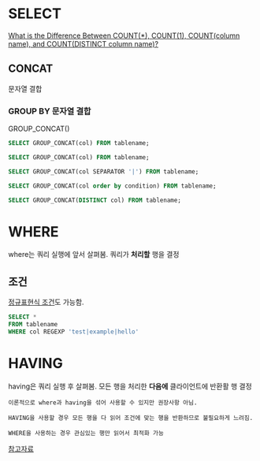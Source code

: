 # SELECT

[What is the Difference Between COUNT(\*), COUNT(1), COUNT(column name), and COUNT(DISTINCT column name)?](https://learnsql.com/blog/difference-between-count-distinct/)

## CONCAT

문자열 결합

### GROUP BY 문자열 결합

GROUP_CONCAT()

```SQL
SELECT GROUP_CONCAT(col) FROM tablename;
```

```SQL
SELECT GROUP_CONCAT(col) FROM tablename;
```

```SQL
SELECT GROUP_CONCAT(col SEPARATOR '|') FROM tablename;
```

```SQL
SELECT GROUP_CONCAT(col order by condition) FROM tablename;
```

```SQL
SELECT GROUP_CONCAT(DISTINCT col) FROM tablename;
```

# WHERE

where는 쿼리 실행에 앞서 살펴봄. 쿼리가 **처리할** 행을 결정

## 조건

[정규표현식 조건](https://steemit.com/mysql/@seobangnim/mysql-regexp)도 가능함.

```SQL
SELECT *
FROM tablename
WHERE col REGEXP 'test|example|hello'
```

# HAVING

having은 쿼리 실행 후 살펴봄. 모든 행을 처리한 **다음에** 클라이언트에 반환활 행 결정

    이론적으로 where과 having을 섞어 사용할 수 있지만 권장사항 아님.

    HAVING을 사용할 경우 모든 행을 다 읽어 조건에 맞는 행을 반환하므로 불필요하게 느려짐.

    WHERE을 사용하는 경우 관심있는 행만 읽어서 최적화 가능

[참고자료](https://www.geeksforgeeks.org/difference-between-where-and-having-clause-in-sql/)
